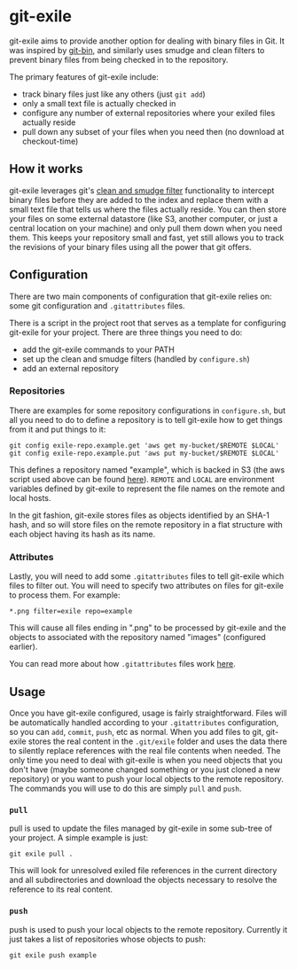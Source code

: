 # git-exile

git-exile aims to provide another option for dealing with binary files in Git. It was inspired by [git-bin](https://github.com/Mighty-M/git-bin), and similarly uses smudge and clean filters to prevent binary files from being checked in to the repository.

The primary features of git-exile include:
 - track binary files just like any others (just `git add`)
 - only a small text file is actually checked in
 - configure any number of external repositories where your exiled files actually reside
 - pull down any subset of your files when you need then (no download at checkout-time)

## How it works

git-exile leverages git's [clean and smudge filter](http://www.kernel.org/pub/software/scm/git/docs/gitattributes.html) functionality to intercept binary files before they are added to the index and replace them with a small text file that tells us where the files actually reside. You can then store your files on some external datastore (like S3, another computer, or just a central location on your machine) and only pull them down when you need them. This keeps your repository small and fast, yet still allows you to track the revisions of your binary files using all the power that git offers.

## Configuration

There are two main components of configuration that git-exile relies on: some git configuration and `.gitattributes` files.

There is a script in the project root that serves as a template for configuring git-exile for your project. There are three things you need to do:
 - add the git-exile commands to your PATH
 - set up the clean and smudge filters (handled by `configure.sh`)
 - add an external repository

### Repositories

There are examples for some repository configurations in `configure.sh`, but all you need to do to define a repository is to tell git-exile how to get things from it and put things to it:

    git config exile-repo.example.get 'aws get my-bucket/$REMOTE $LOCAL'
    git config exile-repo.example.put 'aws put my-bucket/$REMOTE $LOCAL'

This defines a repository named "example", which is backed in S3 (the aws script used above can be found [here](http://s3.amazonaws.com/doc/s3-example-code/s3-curl.zip)). `REMOTE` and `LOCAL` are environment variables defined by git-exile to represent the file names on the remote and local hosts.

In the git fashion, git-exile stores files as objects identified by an SHA-1 hash, and so will store files on the remote repository in a flat structure with each object having its hash as its name.

### Attributes

Lastly, you will need to add some `.gitattributes` files to tell git-exile which files to filter out. You will need to specify two attributes on files for git-exile to process them. For example:

    *.png filter=exile repo=example

This will cause all files ending in ".png" to be processed by git-exile and the objects to associated with the repository named "images" (configured earlier).

You can read more about how `.gitattributes` files work [here](http://www.kernel.org/pub/software/scm/git/docs/gitattributes.html).

## Usage

Once you have git-exile configured, usage is fairly straightforward. Files will be automatically handled according to your `.gitattributes` configuration, so you can `add`, `commit`, `push`, etc as normal. When you add files to git, git-exile stores the real content in the `.git/exile` folder and uses the data there to silently replace references with the real file contents when needed. The only time you need to deal with git-exile is when you need objects that you don't have (maybe someone changed something or you just cloned a new repository) or you want to push your local objects to the remote repository. The commands you will use to do this are simply `pull` and `push`.

### `pull`

pull is used to update the files managed by git-exile in some sub-tree of your project. A simple example is just:

    git exile pull .

This will look for unresolved exiled file references in the current directory and all subdirectories and download the objects necessary to resolve the reference to its real content.

### `push`

push is used to push your local objects to the remote repository. Currently it just takes a list of repositories whose objects to push:

    git exile push example
